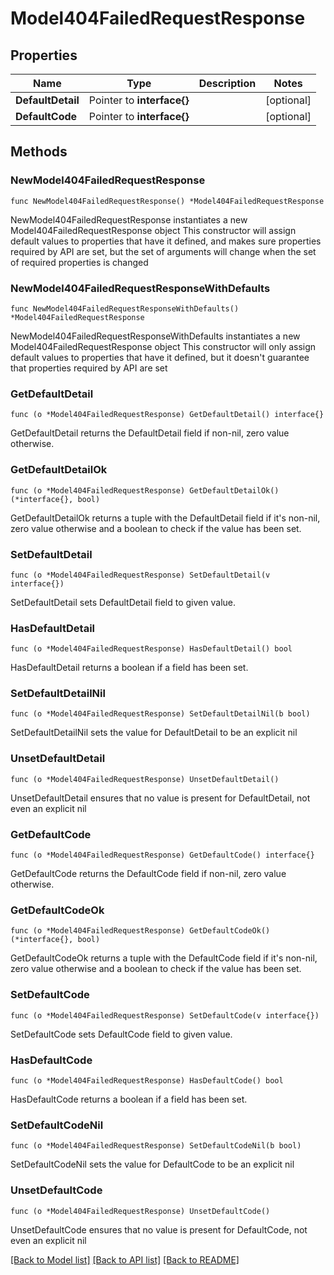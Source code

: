 # Model404FailedRequestResponse

## Properties

Name | Type | Description | Notes
------------ | ------------- | ------------- | -------------
**DefaultDetail** | Pointer to **interface{}** |  | [optional] 
**DefaultCode** | Pointer to **interface{}** |  | [optional] 

## Methods

### NewModel404FailedRequestResponse

`func NewModel404FailedRequestResponse() *Model404FailedRequestResponse`

NewModel404FailedRequestResponse instantiates a new Model404FailedRequestResponse object
This constructor will assign default values to properties that have it defined,
and makes sure properties required by API are set, but the set of arguments
will change when the set of required properties is changed

### NewModel404FailedRequestResponseWithDefaults

`func NewModel404FailedRequestResponseWithDefaults() *Model404FailedRequestResponse`

NewModel404FailedRequestResponseWithDefaults instantiates a new Model404FailedRequestResponse object
This constructor will only assign default values to properties that have it defined,
but it doesn't guarantee that properties required by API are set

### GetDefaultDetail

`func (o *Model404FailedRequestResponse) GetDefaultDetail() interface{}`

GetDefaultDetail returns the DefaultDetail field if non-nil, zero value otherwise.

### GetDefaultDetailOk

`func (o *Model404FailedRequestResponse) GetDefaultDetailOk() (*interface{}, bool)`

GetDefaultDetailOk returns a tuple with the DefaultDetail field if it's non-nil, zero value otherwise
and a boolean to check if the value has been set.

### SetDefaultDetail

`func (o *Model404FailedRequestResponse) SetDefaultDetail(v interface{})`

SetDefaultDetail sets DefaultDetail field to given value.

### HasDefaultDetail

`func (o *Model404FailedRequestResponse) HasDefaultDetail() bool`

HasDefaultDetail returns a boolean if a field has been set.

### SetDefaultDetailNil

`func (o *Model404FailedRequestResponse) SetDefaultDetailNil(b bool)`

 SetDefaultDetailNil sets the value for DefaultDetail to be an explicit nil

### UnsetDefaultDetail
`func (o *Model404FailedRequestResponse) UnsetDefaultDetail()`

UnsetDefaultDetail ensures that no value is present for DefaultDetail, not even an explicit nil
### GetDefaultCode

`func (o *Model404FailedRequestResponse) GetDefaultCode() interface{}`

GetDefaultCode returns the DefaultCode field if non-nil, zero value otherwise.

### GetDefaultCodeOk

`func (o *Model404FailedRequestResponse) GetDefaultCodeOk() (*interface{}, bool)`

GetDefaultCodeOk returns a tuple with the DefaultCode field if it's non-nil, zero value otherwise
and a boolean to check if the value has been set.

### SetDefaultCode

`func (o *Model404FailedRequestResponse) SetDefaultCode(v interface{})`

SetDefaultCode sets DefaultCode field to given value.

### HasDefaultCode

`func (o *Model404FailedRequestResponse) HasDefaultCode() bool`

HasDefaultCode returns a boolean if a field has been set.

### SetDefaultCodeNil

`func (o *Model404FailedRequestResponse) SetDefaultCodeNil(b bool)`

 SetDefaultCodeNil sets the value for DefaultCode to be an explicit nil

### UnsetDefaultCode
`func (o *Model404FailedRequestResponse) UnsetDefaultCode()`

UnsetDefaultCode ensures that no value is present for DefaultCode, not even an explicit nil

[[Back to Model list]](../README.md#documentation-for-models) [[Back to API list]](../README.md#documentation-for-api-endpoints) [[Back to README]](../README.md)



